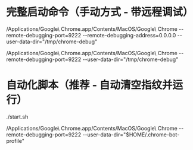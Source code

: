# 完整启动命令（手动方式 - 带远程调试）
/Applications/Google\ Chrome.app/Contents/MacOS/Google\ Chrome --remote-debugging-port=9222 --remote-debugging-address=0.0.0.0 --user-data-dir="/tmp/chrome-debug"

<!-- 暂时可使用 -->
/Applications/Google\ Chrome.app/Contents/MacOS/Google\ Chrome --remote-debugging-port=9222 --user-data-dir="/tmp/chrome-debug"

# 自动化脚本（推荐 - 自动清空指纹并运行）
./start.sh

/Applications/Google\ Chrome.app/Contents/MacOS/Google\ Chrome --remote-debugging-port=9222 --user-data-dir="$HOME/.chrome-bot-profile"

